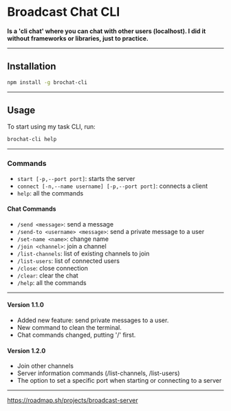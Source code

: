 # Broadcast Chat CLI

**Is a 'cli chat' where you can chat with other users (localhost). I did it without frameworks or libraries, just to practice.**

---

## Installation

```bash
npm install -g brochat-cli
```

---

## Usage

To start using my task CLI, run:

```bash
brochat-cli help
```

---

### Commands

- `start [-p,--port port]`: starts the server
- `connect [-n,--name username] [-p,--port port]`: connects a client
- `help`: all the commands

#### Chat Commands

- `/send <message>`: send a message
- `/send-to <username> <message>`: send a private message to a user
- `/set-name <name>`: change name
- `/join <channel>`: join a channel
- `/list-channels`: list of existing channels to join
- `/list-users`: list of connected users
- `/close`: close connection
- `/clear`: clear the chat
- `/help`: all the commands

---

#### Version 1.1.0

- Added new feature: send private messages to a user.
- New command to clean the terminal.
- Chat commands changed, putting '/' first.

#### Version 1.2.0

- Join other channels
- Server information commands (/list-channels, /list-users)
- The option to set a specific port when starting or connecting to a server

---

https://roadmap.sh/projects/broadcast-server
